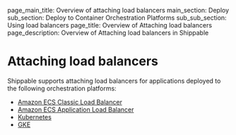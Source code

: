 page_main_title: Overview of attaching load balancers
main_section: Deploy
sub_section: Deploy to Container Orchestration Platforms
sub_sub_section: Using load balancers
page_title: Overview of Attaching load balancers
page_description: Overview of Attaching load balancers in Shippable

# Attaching load balancers

Shippable supports attaching load balancers for applications deployed to the following orchestration platforms:

* [Amazon ECS Classic Load Balancer](/deploy/lb-amazon-ecs-classic)
* [Amazon ECS Application Load Balancer](/deploy/lb-amazon-ecs-app)
* [Kubernetes](/deploy/lb-kubernetes)
* [GKE](/deploy/lb-gke)
